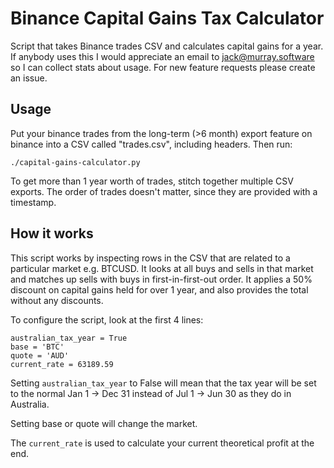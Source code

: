 # Binance Capital Gains Tax Calculator

Script that takes Binance trades CSV and calculates capital gains for a year.
If anybody uses this I would appreciate an email to jack@murray.software so I
can collect stats about usage. For new feature requests please create an issue.

## Usage

Put your binance trades from the long-term (>6 month) export feature on binance
into a CSV called "trades.csv", including headers. Then run:

    ./capital-gains-calculator.py

To get more than 1 year worth of trades, stitch together multiple CSV exports.
The order of trades doesn't matter, since they are provided with a timestamp.

## How it works

This script works by inspecting rows in the CSV that are related to a
particular market e.g. BTCUSD. It looks at all buys and sells in that market
and matches up sells with buys in first-in-first-out order. It applies a 50%
discount on capital gains held for over 1 year, and also provides the total
without any discounts.

To configure the script, look at the first 4 lines:

    australian_tax_year = True
    base = 'BTC'
    quote = 'AUD'
    current_rate = 63189.59

Setting `australian_tax_year` to False will mean that the tax year will be set
to the normal Jan 1 -> Dec 31 instead of Jul 1 -> Jun 30 as they do in
Australia.

Setting base or quote will change the market.

The `current_rate` is used to calculate your current theoretical profit at the
end.
